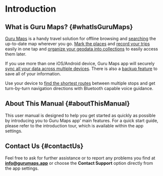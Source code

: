 # Introduction

## What is Guru Maps? {#whatIsGuruMaps}

[Guru Maps](https://gurumaps.app) is a handy travel solution for offline browsing and [searching](02-features.md#search) the up-to-date map wherever you go. [Mark the places](02-features.md#bookmarks) and [record your trips](02-features.md#GPSTracks) easily in one tap and [organize your geodata into collections](02-features.md#collections) to easily access them later.

If you use more than one iOS/Android device, Guru Maps app will securely [sync all your data across multiple devices](03-settings.md#sync). There is also a [backup feature](03-settings.md#dataBackup) to save all of your information.

Use your device to [find the shortest routes](02-features.md#navigation) between multiple stops and get turn-by-turn navigation directions with Bluetooth capable voice guidance.

## About This Manual {#aboutThisManual}

This user manual is designed to help you get started as quickly as possible by introducing you to Guru Maps app' main features. For a quick start guide, please refer to the introduction tour, which is available within the app settings.

## Contact Us {#contactUs}

Feel free to ask for further assistance or to report any problems you find at **info@gurumaps.app** or choose the **Contact Support** option directly from the app settings.



